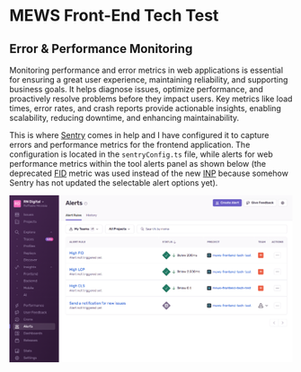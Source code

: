# MEWS Front-End Tech Test

## Error & Performance Monitoring

Monitoring performance and error metrics in web applications is essential for ensuring a great user experience, maintaining reliability, and supporting business goals. It helps diagnose issues, optimize performance, and proactively resolve problems before they impact users. Key metrics like load times, error rates, and crash reports provide actionable insights, enabling scalability, reducing downtime, and enhancing maintainability.

This is where [Sentry](https://sentry.io/welcome/) comes in help and I have configured it to capture errors and performance metrics for the frontend application.
The configuration is located in the `sentryConfig.ts` file, while alerts for web performance metrics within the tool alerts panel as shown below (the deprecated [FID](https://web.dev/articles/fid) metric was used instead of the new [INP](https://web.dev/articles/inp) because somehow Sentry has not updated the selectable alert options yet).

![Sentry alerts screenshot](./src/assets/sentry-alerts.png)
